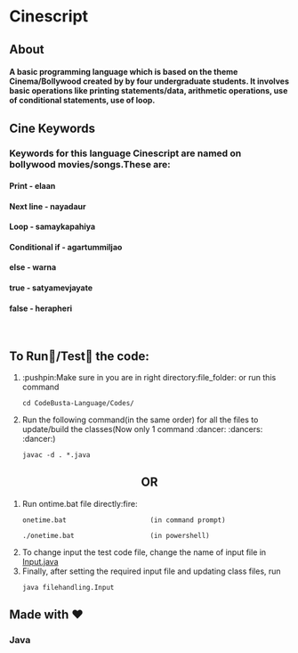 # Cinescript
## About
#### A basic programming language which is based on the theme Cinema/Bollywood created by by four undergraduate students. It involves basic operations like printing statements/data, arithmetic operations, use of conditional statements, use of loop.
## Cine Keywords
### Keywords for this language Cinescript are named on bollywood movies/songs.These are:
#### Print - elaan
#### Next line - nayadaur
#### Loop - samaykapahiya
#### Conditional if - agartummiljao
#### else - warna
#### true - satyamevjayate
#### false - herapheri


<br> 

## To Run:running:/Test:memo: the code:

<ol>
  <li>:pushpin:Make sure in you are in right directory:file_folder: or run this command  </li>
  
  ```
  cd CodeBusta-Language/Codes/
  ```
  
 <li> Run the following command(in the same order) for all the files to update/build the classes(Now only 1 command :dancer: :dancers: :dancer:)</li>
  
  ```
  javac -d . *.java  
  ```
</ol>

  <h2 align="center">OR</h2>
  
<ol>  
  <li> Run ontime.bat file directly:fire:</li>

  ```
  onetime.bat                     (in command prompt)
  ```

  

  ```
  ./onetime.bat                   (in powershell)
  ```

  
  

  <li> To change input the test code file, change the name of input file in <a href=https://github.com/Ozric-Ode/CodeBusta-Language/blob/master/Codes/Input.java>Input.java</a> </li>
  <li>Finally, after setting the required input file and updating class files, run </li>
  
  ```
  java filehandling.Input
  ```

</ol>



## Made with :heart:
### Java
